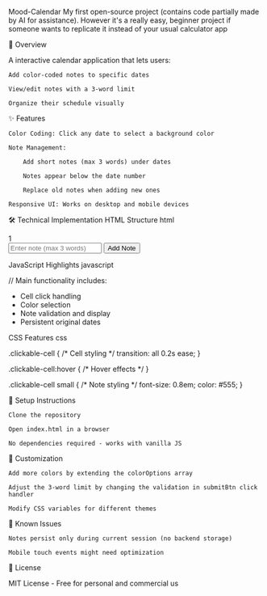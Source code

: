 Mood-Calendar
My first open-source project (contains code partially made by AI for assistance). However it's a really easy, beginner project if someone wants to replicate it instead of your usual calculator app

📌 Overview

A interactive calendar application that lets users:

    Add color-coded notes to specific dates

    View/edit notes with a 3-word limit

    Organize their schedule visually

✨ Features

    Color Coding: Click any date to select a background color

    Note Management:

        Add short notes (max 3 words) under dates

        Notes appear below the date number

        Replace old notes when adding new ones

    Responsive UI: Works on desktop and mobile devices

🛠️ Technical Implementation
HTML Structure
html

<div class="calendar">
  <!-- Calendar grid with clickable cells -->
  <div class="clickable-cell">1</div>
  <!-- ... -->
</div>

<!-- Color picker (hidden by default) -->
<div id="colorPicker" class="hidden">
  <div class="colorOption" data-color="#FF7E5F"></div>
  <!-- More color options -->
</div>

<!-- Notes input -->
<input type="text" id="notes" placeholder="Enter note (max 3 words)">
<button id="sub">Add Note</button>

JavaScript Highlights
javascript

// Main functionality includes:
- Cell click handling
- Color selection
- Note validation and display
- Persistent original dates

CSS Features
css

.clickable-cell {
  /* Cell styling */
  transition: all 0.2s ease;
}

.clickable-cell:hover {
  /* Hover effects */
}

.clickable-cell small {
  /* Note styling */
  font-size: 0.8em;
  color: #555;
}

🚀 Setup Instructions

    Clone the repository

    Open index.html in a browser

    No dependencies required - works with vanilla JS

🎨 Customization

    Add more colors by extending the colorOptions array

    Adjust the 3-word limit by changing the validation in submitBtn click handler

    Modify CSS variables for different themes

🤔 Known Issues

    Notes persist only during current session (no backend storage)

    Mobile touch events might need optimization

📜 License

MIT License - Free for personal and commercial us
